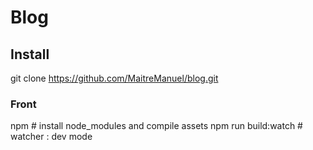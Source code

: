 # Blog

## Install

git clone https://github.com/MaitreManuel/blog.git

### Front

npm                     # install node_modules and compile assets
npm run build:watch     # watcher : dev mode

